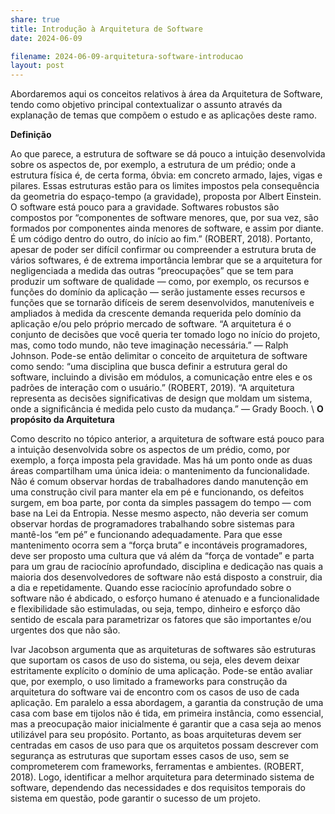 ```yaml
---
share: true
title: Introdução à Arquitetura de Software
date: 2024-06-09

filename: 2024-06-09-arquitetura-software-introducao
layout: post
---
```


Abordaremos aqui os conceitos relativos à área da Arquitetura de Software, tendo como objetivo principal contextualizar o assunto através da explanação de temas que compõem o estudo e as aplicações deste ramo.

**Definição**

Ao que parece, a estrutura de software se dá pouco a intuição desenvolvida sobre os aspectos de, por exemplo, a estrutura de um prédio; onde a estrutura física é, de certa forma, óbvia: em concreto armado, lajes, vigas e pilares. Essas estruturas estão para os limites impostos pela consequência da geometria do espaço-tempo (a gravidade), proposta por Albert Einstein. O software está pouco para a gravidade. Softwares robustos são compostos por “componentes de software menores, que, por sua vez, são formados por componentes ainda menores de software, e assim por diante. É um código dentro do outro, do início ao fim.” (ROBERT, 2018). 
Portanto, apesar de poder ser difícil confirmar ou compreender a estrutura bruta de vários softwares, é de extrema importância lembrar que se a arquitetura for negligenciada a medida das outras “preocupações” que se tem para produzir um software de qualidade — como, por exemplo, os recursos e funções do domínio da aplicação — serão justamente esses recursos e funções que se tornarão difíceis de serem desenvolvidos, manuteníveis e ampliados à medida da crescente demanda requerida pelo domínio da aplicação e/ou pelo próprio mercado de software.
“A arquitetura é o conjunto de decisões que você queria ter tomado logo no início do projeto, mas, como todo mundo, não teve imaginação necessária.” — Ralph Johnson.
Pode-se então delimitar o conceito de arquitetura de software como sendo: “uma disciplina que busca definir a estrutura geral do software, incluindo a divisão em módulos, a comunicação entre eles e os padrões de interação com o usuário.” (ROBERT, 2019).
“A arquitetura representa as decisões significativas de design que moldam um sistema, onde a significância é medida pelo custo da mudança.” — Grady Booch.
\\
**O propósito da Arquitetura**

Como descrito no tópico anterior, a arquitetura de software está pouco para a intuição desenvolvida sobre os aspectos de um prédio, como, por exemplo, a força imposta pela gravidade. Mas há um ponto onde as duas áreas compartilham uma única ideia: o mantenimento da funcionalidade. Não é comum observar hordas de trabalhadores dando manutenção em uma construção civil para manter ela em pé e funcionando, os defeitos surgem, em boa parte, por conta da simples passagem do tempo — com base na Lei da Entropia. 
Nesse mesmo aspecto, não deveria ser comum observar hordas de programadores trabalhando sobre sistemas para mantê-los “em pé” e funcionando adequadamente. Para que esse mantenimento ocorra sem a “força bruta” e incontáveis programadores, deve ser proposto uma cultura que vá além da “força de vontade” e parta para um grau de raciocínio aprofundado, disciplina e dedicação nas quais a maioria dos desenvolvedores de software não está disposto a construir, dia a dia e repetidamente.
Quando esse raciocínio aprofundado sobre o software não é abdicado, o esforço humano é atenuado e a funcionalidade e flexibilidade são estimuladas, ou seja, tempo, dinheiro e esforço dão sentido de escala para parametrizar os fatores que são importantes e/ou urgentes dos que não são.

Ivar Jacobson argumenta que as arquiteturas de softwares são estruturas que suportam os casos de uso do sistema, ou seja, eles devem deixar estritamente explícito o domínio de uma aplicação. Pode-se então avaliar que, por exemplo, o uso limitado a frameworks para construção da arquitetura do software vai de encontro com os casos de uso de cada aplicação.
Em paralelo a essa abordagem, a garantia da construção de uma casa com base em tijolos não é tida, em primeira instância, como essencial, mas a preocupação maior inicialmente é garantir que a casa seja ao menos utilizável para seu propósito. 
Portanto, as boas arquiteturas devem ser centradas em casos de uso para que os arquitetos possam descrever com segurança as estruturas que suportam esses casos de uso, sem se comprometerem com frameworks, ferramentas e ambientes. (ROBERT, 2018).  Logo, identificar a melhor arquitetura para determinado sistema de software, dependendo das necessidades e dos requisitos temporais do sistema em questão, pode garantir o sucesso de um projeto.